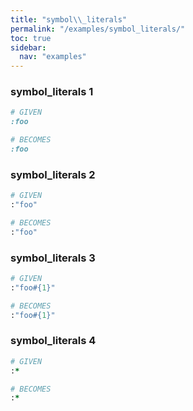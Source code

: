 ```yaml
---
title: "symbol\\_literals"
permalink: "/examples/symbol_literals/"
toc: true
sidebar:
  nav: "examples"
---
```


### symbol\_literals 1
```ruby
# GIVEN
:foo
```
```ruby
# BECOMES
:foo
```
### symbol\_literals 2
```ruby
# GIVEN
:"foo"
```
```ruby
# BECOMES
:"foo"
```
### symbol\_literals 3
```ruby
# GIVEN
:"foo#{1}"
```
```ruby
# BECOMES
:"foo#{1}"
```
### symbol\_literals 4
```ruby
# GIVEN
:*
```
```ruby
# BECOMES
:*
```
